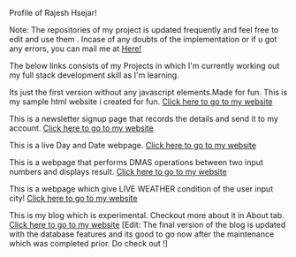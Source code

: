 Profile of Rajesh Hsejar!

Note: The repositories of my project is updated frequently and feel free to edit and use them . Incase of any doubts of the implementation or if u got any errors,
you can mail me at [Here!](mailto:nrh27magnum@gmail.com?subject=[GitHub])


The below links consists of my Projects in which I'm currently working out my full stack development skill as I'm learning.

Its just the first version without any javascript elements.Made for fun.
This is my sample html website i created for fun.
[Click here to go to my website](https://rajeshhsejar27.github.io/RajeshHsejar27/)

This is a newsletter signup page that records the details and send it to my account.
[Click here to go to my website](https://murmuring-river-96487.herokuapp.com/)

This is a live Day and Date webpage.
[Click here to go to my website](https://immense-ravine-49602.herokuapp.com/)

This is a webpage that performs DMAS operations between two input numbers and displays result.
[Click here to go to my website](https://shielded-depths-38197.herokuapp.com/)

This is a webpage which give LIVE WEATHER condition of the user input city!
[Click here to go to my website](https://damp-woodland-10964.herokuapp.com/)

This is my blog which is experimental. Checkout more about it in About tab.
[Click here to go to my website](https://mysterious-stream-57101.herokuapp.com/)
[Edit: The final version of the blog is updated with the database features and its good to go now after the maintenance which was completed prior. Do check out !]
